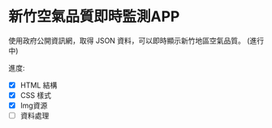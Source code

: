 # 新竹空氣品質即時監測APP
使用政府公開資訊網，取得 JSON 資料，可以即時顯示新竹地區空氣品質。 (進行中)

進度: 
- [x] HTML 結構
- [x] CSS 樣式
- [x] Img資源
- [ ] 資料處理
